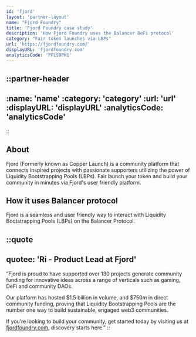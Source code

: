 ```yaml
---
id: 'fjord'
layout: 'partner-layout'
name: "Fjord Foundry"
title: 'Fjord Foundry case study'
description: 'How Fjord Foundry uses the Balancer DeFi protocol'
category: "Fair token launches via LBPs"
url: 'https://fjordfoundry.com/'
displayURL: 'fjordfoundry.com'
analyticsCode: 'PFLS9PW1'
---
```


::partner-header
---
:name: 'name'
:category: 'category'
:url: 'url'
:displayURL: 'displayURL'
:analyticsCode: 'analyticsCode'
---
::

## About

Fjord (Formerly known as Copper Launch) is a community platform that connects inspired projects with passionate supporters utilizing the power of Liquidity Bootstrapping Pools (LBPs). Fair launch your token and build your community in minutes via Fjord's user friendly platform.

## How it uses Balancer protocol

Fjord is a seamless and user friendly way to interact with Liquidity Bootstrapping Pools (LBPs) on the Balancer Protocol.


::quote
---
quotee: 'Ri - Product Lead at Fjord'
---
”Fjord is proud to have supported over 130 projects generate community funding for innovative ideas across a range of verticals such as gaming, DeFi and community DAOs.

Our platform has hosted $1.5 billion in volume, and $750m in direct community funding, proving that Liquidity Bootstrapping Pools are the number one way to build sustainable, engaged web3 communities.

If you’re looking to build your community, get started today by visiting us at [fjordfoundry.com](https://fjordfoundry.com/), discovery starts here.”
::
